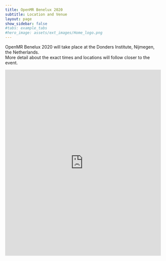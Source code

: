 ```yaml
---
title: OpenMR Benelux 2020
subtitle: Location and Venue
layout: page
show_sidebar: false
#tabs: example_tabs
#hero_image: assets/ext_images/Home_logo.png
---
```


<!-- ## Location and venue information -->


OpenMR Benelux 2020 will take place at the Donders Institute, Nijmegen, the Netherlands. 
<br> More detail about the exact times and locations will follow closer to the event.

<div style="width: 100%"><iframe width="100%" height="600" src="https://maps.google.com/maps?width=100%&height=350&hl=nl&q=Montessorilaan%203%206525%20HR%20Nijmegen%20The%20Netherlands+(Donders%20Institute%20for%20Brain%2C%20Cognition%20and%20Behaviour)&ie=UTF8&t=p&z=14&iwloc=B&output=embed" frameborder="0" scrolling="no" marginheight="0" marginwidth="0"><a href="https://www.mapsdirections.info/nl/maak-een-google-map/">Maak een Google Map</a> van <a href="https://www.mapsdirections.info/nl/">Nederland Kaart</a></iframe></div><br />
